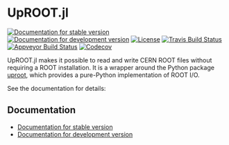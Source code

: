 # UpROOT.jl

[![Documentation for stable version](https://img.shields.io/badge/docs-stable-blue.svg)](https://JuliaHEP.github.io/UpROOT.jl/stable)
[![Documentation for development version](https://img.shields.io/badge/docs-dev-blue.svg)](https://JuliaHEP.github.io/UpROOT.jl/dev)
[![License](http://img.shields.io/badge/license-MIT-brightgreen.svg?style=flat)](LICENSE.md)
[![Travis Build Status](https://travis-ci.com/JuliaHEP/UpROOT.jl.svg?branch=master)](https://travis-ci.com/JuliaHEP/UpROOT.jl)
[![Appveyor Build Status](https://ci.appveyor.com/api/projects/status/github/JuliaHEP/UpROOT.jl?branch=master&svg=true)](https://ci.appveyor.com/project/JuliaHEP/UpROOT-jl)
[![Codecov](https://codecov.io/gh/JuliaHEP/UpROOT.jl/branch/master/graph/badge.svg)](https://codecov.io/gh/JuliaHEP/UpROOT.jl)

UpROOT.jl makes it possible to read and write CERN ROOT files without
requiring a ROOT installation. It is a wrapper around the Python package
[uproot](https://github.com/scikit-hep/uproot), which provides a pure-Python
implementation of ROOT I/O.

See the documentation for details:

## Documentation

* [Documentation for stable version](https://JuliaHEP.github.io/UpROOT.jl/stable)
* [Documentation for development version](https://JuliaHEP.github.io/UpROOT.jl/dev)
